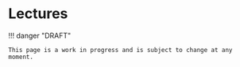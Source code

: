 # Lectures

!!! danger "DRAFT"

    This page is a work in progress and is subject to change at any moment.
